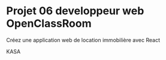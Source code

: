 # Projet 06 developpeur web OpenClassRoom

Créez une application web de location immobilière avec React

KASA 
